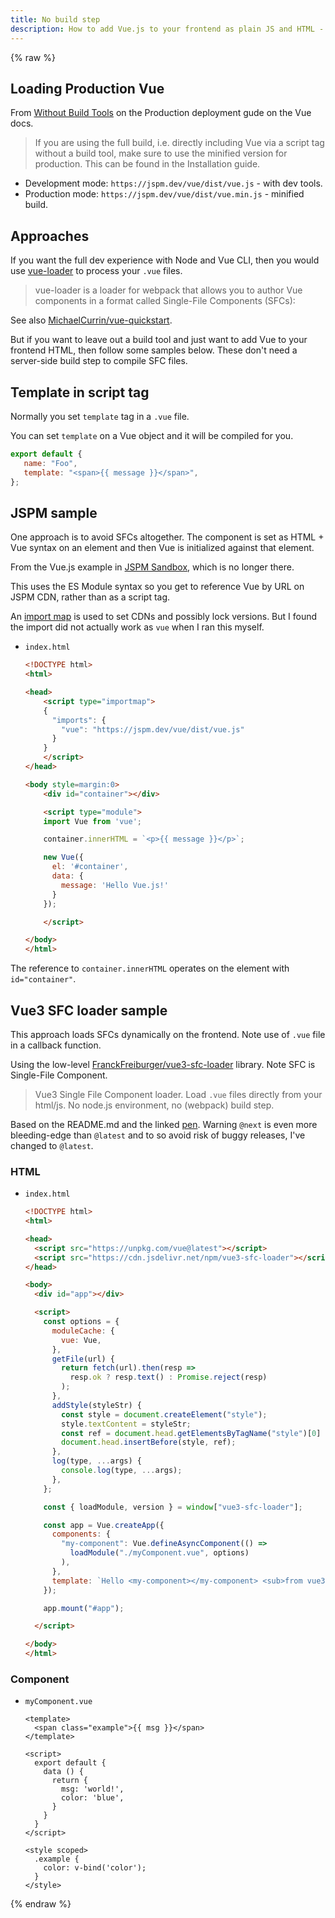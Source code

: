 ```yaml
---
title: No build step
description: How to add Vue.js to your frontend as plain JS and HTML - without a build step or using Node, Webpack or Vue CLI
---
```


{% raw %}


## Loading Production Vue

From [Without Build Tools](https://v3.vuejs.org/guide/tooling/deployment.html#without-build-tools) on the Production deployment gude on the Vue docs.

> If you are using the full build, i.e. directly including Vue via a script tag without a build tool, make sure to use the minified version for production. This can be found in the Installation guide.

- Development mode: `https://jspm.dev/vue/dist/vue.js` - with dev tools.
- Production mode: `https://jspm.dev/vue/dist/vue.min.js` - minified build.


## Approaches

If you want the full dev experience with Node and Vue CLI, then you would use [vue-loader](https://vue-loader.vuejs.org/) to process your `.vue` files. 

> vue-loader is a loader for webpack that allows you to author Vue components in a format called Single-File Components (SFCs):

See also [MichaelCurrin/vue-quickstart](https://github.com/MichaelCurrin/vue-quickstart).

But if you want to leave out a build tool and just want to add Vue to your frontend HTML, then follow some samples below. These don't need a server-side build step to compile SFC files.


## Template in script tag

Normally you set `template` tag in a `.vue` file.

You can set `template` on a Vue object and it will be compiled for you.

```javascript
export default {
   name: "Foo",
   template: "<span>{{ message }}</span>",
};
```


## JSPM sample

One approach is to avoid SFCs altogether. The component is set as HTML + Vue syntax on an element and then Vue is initialized against that element.

From the Vue.js example in [JSPM Sandbox](https://jspm.org/sandbox), which is no longer there.

This uses the ES Module syntax so you get to reference Vue by URL on JSPM CDN, rather than as a script tag.

An [import map](https://wicg.github.io/import-maps/) is used to set CDNs and possibly lock versions. But I found the import did not actually work as `vue` when I ran this myself.

- `index.html`
    ```html
    <!DOCTYPE html>
    <html>
    
    <head>
        <script type="importmap">
        {
          "imports": {
            "vue": "https://jspm.dev/vue/dist/vue.js"
          }
        }
        </script>
    </head>

    <body style=margin:0>
        <div id="container"></div>

        <script type="module">
        import Vue from 'vue';

        container.innerHTML = `<p>{{ message }}</p>`;

        new Vue({
          el: '#container',
          data: {
            message: 'Hello Vue.js!'
          }
        });

        </script>

    </body>
    </html>
    ```

The reference to `container.innerHTML` operates on the element with `id="container"`.


## Vue3 SFC loader sample

This approach loads SFCs dynamically on the frontend. Note use of `.vue` file in a callback function.

Using the low-level [FranckFreiburger/vue3-sfc-loader](https://github.com/FranckFreiburger/vue3-sfc-loader) library. Note SFC is Single-File Component.

>  Vue3 Single File Component loader. Load `.vue` files directly from your html/js. No node.js environment, no (webpack) build step. 

Based on the README.md and the linked [pen](https://codepen.io/franckfreiburger/project/editor/AqPyBr). Warning `@next` is even more bleeding-edge than `@latest` and to so avoid risk of buggy releases, I've changed to `@latest`.

### HTML

- `index.html`
    ```html
    <!DOCTYPE html>
    <html>

    <head>
      <script src="https://unpkg.com/vue@latest"></script>
      <script src="https://cdn.jsdelivr.net/npm/vue3-sfc-loader"></script>
    </head>

    <body>
      <div id="app"></div>

      <script>
        const options = {
          moduleCache: {
            vue: Vue,
          },
          getFile(url) {
            return fetch(url).then(resp =>
              resp.ok ? resp.text() : Promise.reject(resp)
            );
          },
          addStyle(styleStr) {
            const style = document.createElement("style");
            style.textContent = styleStr;
            const ref = document.head.getElementsByTagName("style")[0] || null;
            document.head.insertBefore(style, ref);
          },
          log(type, ...args) {
            console.log(type, ...args);
          },
        };

        const { loadModule, version } = window["vue3-sfc-loader"];

        const app = Vue.createApp({
          components: {
            "my-component": Vue.defineAsyncComponent(() =>
              loadModule("./myComponent.vue", options)
            ),
          },
          template: `Hello <my-component></my-component> <sub>from vue3-sfc-loader v${version}</sub>`,
        });

        app.mount("#app");

      </script>

    </body>
    </html>
    ```

### Component

- `myComponent.vue`
    ```vue
    <template>
      <span class="example">{{ msg }}</span>
    </template>

    <script>
      export default {
        data () {
          return {
            msg: 'world!',
            color: 'blue',
          }
        }
      }
    </script>

    <style scoped>
      .example {
        color: v-bind('color');
      }
    </style>
    ```

{% endraw %}
